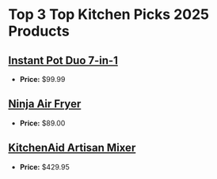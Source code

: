 # Top 3 Top Kitchen Picks 2025 Products

## [Instant Pot Duo 7-in-1](https://www.amazon.com/dp/B08PQ2KWHS?tag=mychanneld-20)
- **Price:** $99.99

## [Ninja Air Fryer](https://www.amazon.com/dp/B07FDJMC9Q?tag=mychanneld-20)
- **Price:** $89.00

## [KitchenAid Artisan Mixer](https://www.amazon.com/dp/B00005UP2P?tag=mychanneld-20)
- **Price:** $429.95

